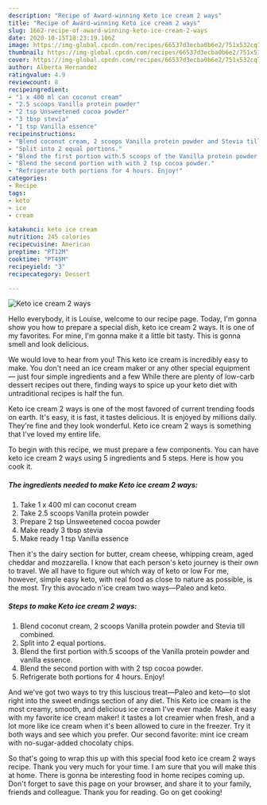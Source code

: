 ```yaml
---
description: "Recipe of Award-winning Keto ice cream 2 ways"
title: "Recipe of Award-winning Keto ice cream 2 ways"
slug: 1662-recipe-of-award-winning-keto-ice-cream-2-ways
date: 2020-10-15T18:23:19.106Z
image: https://img-global.cpcdn.com/recipes/66537d3ecba0b6e2/751x532cq70/keto-ice-cream-2-ways-recipe-main-photo.jpg
thumbnail: https://img-global.cpcdn.com/recipes/66537d3ecba0b6e2/751x532cq70/keto-ice-cream-2-ways-recipe-main-photo.jpg
cover: https://img-global.cpcdn.com/recipes/66537d3ecba0b6e2/751x532cq70/keto-ice-cream-2-ways-recipe-main-photo.jpg
author: Alberta Hernandez
ratingvalue: 4.9
reviewcount: 8
recipeingredient:
- "1 x 400 ml can coconut cream"
- "2.5 scoops Vanilla protein powder"
- "2 tsp Unsweetened cocoa powder"
- "3 tbsp stevia"
- "1 tsp Vanilla essence"
recipeinstructions:
- "Blend coconut cream, 2 scoops Vanilla protein powder and Stevia till combined."
- "Split into 2 equal portions."
- "Blend the first portion with.5 scoops of the Vanilla protein powder and vanilla essence."
- "Blend the second portion with with 2 tsp cocoa powder."
- "Refrigerate both portions for 4 hours. Enjoy!"
categories:
- Recipe
tags:
- keto
- ice
- cream

katakunci: keto ice cream 
nutrition: 245 calories
recipecuisine: American
preptime: "PT12M"
cooktime: "PT45M"
recipeyield: "3"
recipecategory: Dessert

---
```



![Keto ice cream 2 ways](https://img-global.cpcdn.com/recipes/66537d3ecba0b6e2/751x532cq70/keto-ice-cream-2-ways-recipe-main-photo.jpg)

Hello everybody, it is Louise, welcome to our recipe page. Today, I'm gonna show you how to prepare a special dish, keto ice cream 2 ways. It is one of my favorites. For mine, I'm gonna make it a little bit tasty. This is gonna smell and look delicious.

We would love to hear from you! This keto ice cream is incredibly easy to make. You don&#39;t need an ice cream maker or any other special equipment — just four simple ingredients and a few While there are plenty of low-carb dessert recipes out there, finding ways to spice up your keto diet with untraditional recipes is half the fun.

Keto ice cream 2 ways is one of the most favored of current trending foods on earth. It's easy, it is fast, it tastes delicious. It is enjoyed by millions daily. They're fine and they look wonderful. Keto ice cream 2 ways is something that I've loved my entire life.


To begin with this recipe, we must prepare a few components. You can have keto ice cream 2 ways using 5 ingredients and 5 steps. Here is how you cook it.

<!--inarticleads1-->

##### The ingredients needed to make Keto ice cream 2 ways:

1. Take 1 x 400 ml can coconut cream
1. Take 2.5 scoops Vanilla protein powder
1. Prepare 2 tsp Unsweetened cocoa powder
1. Make ready 3 tbsp stevia
1. Make ready 1 tsp Vanilla essence


Then it&#39;s the dairy section for butter, cream cheese, whipping cream, aged cheddar and mozzarella. I know that each person&#39;s keto journey is their own to travel. We all have to figure out which way of keto or low For me, however, simple easy keto, with real food as close to nature as possible, is the most. Try this avocado n&#39;ice cream two ways—Paleo and keto. 

<!--inarticleads2-->

##### Steps to make Keto ice cream 2 ways:

1. Blend coconut cream, 2 scoops Vanilla protein powder and Stevia till combined.
1. Split into 2 equal portions.
1. Blend the first portion with.5 scoops of the Vanilla protein powder and vanilla essence.
1. Blend the second portion with with 2 tsp cocoa powder.
1. Refrigerate both portions for 4 hours. Enjoy!


And we&#39;ve got two ways to try this luscious treat—Paleo and keto—to slot right into the sweet endings section of any diet. This Keto ice cream is the most creamy, smooth, and delicious ice cream I&#39;ve ever made. Make it easy with my favorite ice cream maker! it tastes a lot creamier when fresh, and a lot more like ice cream when it&#39;s been allowed to cure in the freezer. Try it both ways and see which you prefer. Our second favorite: mint ice cream with no-sugar-added chocolaty chips. 

So that's going to wrap this up with this special food keto ice cream 2 ways recipe. Thank you very much for your time. I am sure that you will make this at home. There is gonna be interesting food in home recipes coming up. Don't forget to save this page on your browser, and share it to your family, friends and colleague. Thank you for reading. Go on get cooking!
